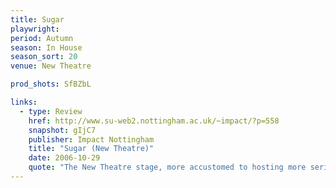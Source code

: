 ```yaml
---
title: Sugar
playwright: 
period: Autumn
season: In House
season_sort: 20
venue: New Theatre

prod_shots: SfBZbL

links:
  - type: Review
    href: http://www.su-web2.nottingham.ac.uk/~impact/?p=558
    snapshot: gIjC7
    publisher: Impact Nottingham
    title: "Sugar (New Theatre)"
    date: 2006-10-29
    quote: "The New Theatre stage, more accustomed to hosting more serious subject matter, is surely delighted to be home to singing girls in negligees and a carnival of silly jokes. End the year by lightening up: be sure not to deny yourself Sugar."
---
```

